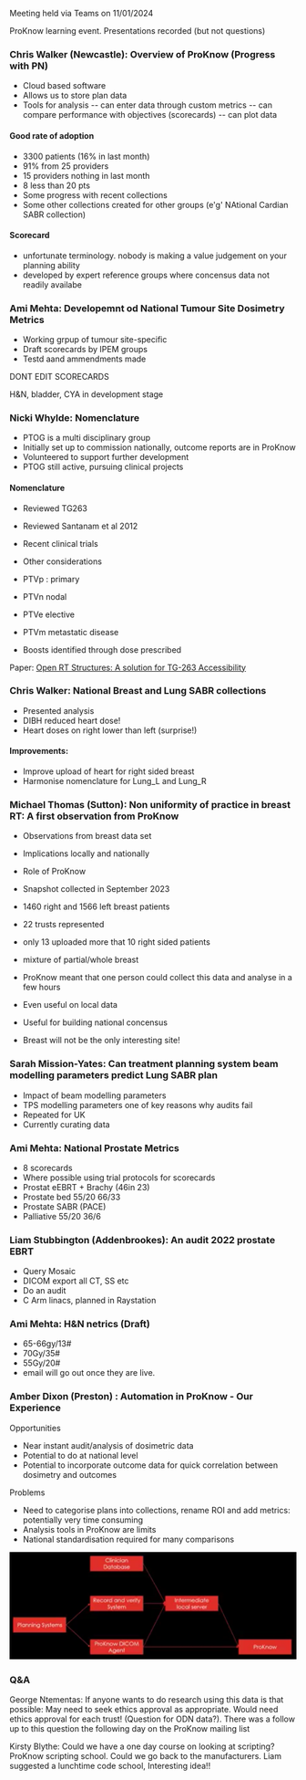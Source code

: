 Meeting held via Teams on 11/01/2024

ProKnow learning event.
Presentations recorded (but not questions)

### Chris Walker (Newcastle): Overview of ProKnow (Progress with PN)

- Cloud based software
- Allows us to store plan data
- Tools for analysis
-- can enter data through custom metrics
-- can compare performance with objectives (scorecards)
-- can plot data

#### Good rate of adoption
- 3300 patients (16% in last month)
- 91% from 25 providers
- 15 providers nothing in last month
- 8 less than 20 pts
- Some progress with recent collections
- Some other collections created for other groups (e'g' NAtional Cardian SABR collection)

#### Scorecard
- unfortunate terminology. nobody is making a value judgement on your planning ability
- developed by expert reference groups where concensus data not readily availabe

### Ami Mehta: Developemnt od National Tumour Site Dosimetry Metrics

- Working grpup of tumour site-specific 
- Draft scorecards by IPEM groups
- Testd aand ammendments made

 DONT EDIT SCORECARDS

 H&N, bladder, CYA in development stage

 ### Nicki Whylde: Nomenclature

- PTOG is a multi disciplinary group
- Initially set up to commission nationally, outcome reports are in ProKnow
- Volunteered to support further development
- PTOG still active, pursuing clinical projects

#### Nomenclature
- Reviewed TG263
- Reviewed Santanam et al 2012
- Recent clinical trials
- Other considerations

- PTVp : primary
- PTVn nodal
- PTVe elective
- PTVm metastatic disease

- Boosts identified through dose prescribed

Paper: [Open RT Structures: A solution for TG-263 Accessibility](https://pubmed.ncbi.nlm.nih.gov/37778423/)

### Chris Walker: National Breast and Lung SABR collections

- Presented analysis 
- DIBH reduced heart dose!
- Heart doses on right lower than left (surprise!)

#### Improvements:
- Improve upload of heart for right sided breast
- Harmonise nomenclature for Lung_L and Lung_R

### Michael Thomas (Sutton): Non uniformity of practice in breast RT: A first observation from ProKnow

- Observations from breast data set
- Implications locally and nationally
- Role of ProKnow

- Snapshot collected in September 2023

- 1460 right and 1566 left breast patients
- 22 trusts represented
- only 13 uploaded more that 10 right sided patients
- mixture of partial/whole breast
- ProKnow meant that one person could collect this data and analyse in a few hours
- Even useful on local data
- Useful for building national concensus
- Breast will not be the only interesting site!

### Sarah Mission-Yates: Can treatment planning system beam modelling parameters predict Lung SABR plan

- Impact of beam modelling parameters
- TPS modelling parameters one of key reasons why audits fail
- Repeated for UK
- Currently curating data

### Ami Mehta: National Prostate Metrics
- 8 scorecards
- Where possible using trial protocols for scorecards
- Prostat eEBRT + Brachy (46in 23)
- Prostate bed 55/20 66/33
- Prostate SABR (PACE)
- Palliative 55/20 36/6

### Liam Stubbington (Addenbrookes): An audit 2022 prostate EBRT
- Query Mosaic
- DICOM export all CT, SS etc
- Do an audit
- C Arm linacs, planned in Raystation

### Ami Mehta: H&N netrics (Draft)
- 65-66gy/13# 
- 70Gy/35#
- 55Gy/20# 
- email will go out once they are live.

### Amber Dixon (Preston) : Automation in ProKnow - Our Experience
Opportunities
- Near instant audit/analysis of dosimetric data
- Potential to do at national level
- Potential to incorporate outcome data for quick correlation between dosimetry and outcomes

Problems
- Need to categorise plans into collections, rename ROI and add metrics: potentially very time consuming
- Analysis tools in ProKnow are limits
- National standardisation required for many comparisons

!["Preston workflow"](images/Preston_automation.png)

### Q&A
George Ntementas: If anyone wants to do research using this data is that possible: May need to seek ethics approval as appropriate. Would need ethics approval for each trust! (Question for ODN data?).  There was a follow up to this question the following day on the ProKnow mailing list

Kirsty Blythe: Could we have a one day course on looking at scripting? ProKnow scripting school. Could we go back to the manufacturers. Liam suggested a lunchtime code school, Interesting idea!!




